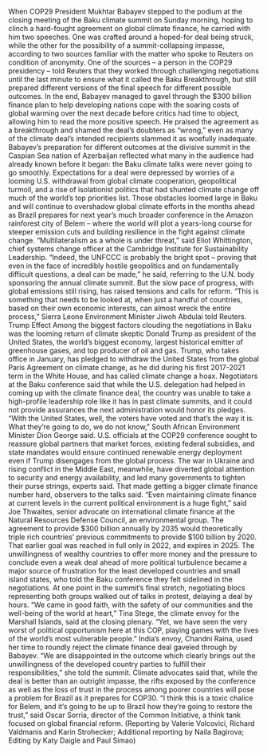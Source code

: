 When COP29 President Mukhtar Babayev stepped to the podium at the closing meeting of the Baku climate summit on Sunday morning, hoping to clinch a hard-fought agreement on global climate finance, he carried with him two speeches.
One was crafted around a hoped-for deal being struck, while the other for the possibility of a summit-collapsing impasse, according to two sources familiar with the matter who spoke to Reuters on condition of anonymity.
One of the sources – a person in the COP29 presidency – told Reuters that they worked through challenging negotiations until the last minute to ensure what it called the Baku Breakthrough, but still prepared different versions of the final speech for different possible outcomes.
In the end, Babayev managed to gavel through the $300 billion finance plan to help developing nations cope with the soaring costs of global warming over the next decade before critics had time to object, allowing him to read the more positive speech.
He praised the agreement as a breakthrough and shamed the deal’s doubters as “wrong,” even as many of the climate deal’s intended recipients slammed it as woefully inadequate.
Babayev’s preparation for different outcomes at the divisive summit in the Caspian Sea nation of Azerbaijan reflected what many in the audience had already known before it began: the Baku climate talks were never going to go smoothly.
Expectations for a deal were depressed by worries of a looming U.S. withdrawal from global climate cooperation, geopolitical turmoil, and a rise of isolationist politics that had shunted climate change off much of the world’s top priorities list.
Those obstacles loomed large in Baku and will continue to overshadow global climate efforts in the months ahead as Brazil prepares for next year’s much broader conference in the Amazon rainforest city of Belem – where the world will plot a years-long course for steeper emission cuts and building resilience in the fight against climate change.
“Multilateralism as a whole is under threat,” said Eliot Whittington, chief systems change officer at the Cambridge Institute for Sustainability Leadership.
“Indeed, the UNFCCC is probably the bright spot – proving that even in the face of incredibly hostile geopolitics and on fundamentally difficult questions, a deal can be made,” he said, referring to the U.N. body sponsoring the annual climate summit.
But the slow pace of progress, with global emissions still rising, has raised tensions and calls for reform.
“This is something that needs to be looked at, when just a handful of countries, based on their own economic interests, can almost wreck the entire process,” Sierra Leone Environment Minister Jiwoh Abdulai told Reuters.
Trump Effect
Among the biggest factors clouding the negotiations in Baku was the looming return of climate skeptic Donald Trump as president of the United States, the world’s biggest economy, largest historical emitter of greenhouse gases, and top producer of oil and gas.
Trump, who takes office in January, has pledged to withdraw the United States from the global Paris Agreement on climate change, as he did during his first 2017-2021 term in the White House, and has called climate change a hoax.
Negotiators at the Baku conference said that while the U.S. delegation had helped in coming up with the climate finance deal, the country was unable to take a high-profile leadership role like it has in past climate summits, and it could not provide assurances the next administration would honor its pledges.
“With the United States, well, the voters have voted and that’s the way it is. What they’re going to do, we do not know,” South African Environment Minister Dion George said.
U.S. officials at the COP29 conference sought to reassure global partners that market forces, existing federal subsidies, and state mandates would ensure continued renewable energy deployment even if Trump disengages from the global process.
The war in Ukraine and rising conflict in the Middle East, meanwhile, have diverted global attention to security and energy availability, and led many governments to tighten their purse strings, experts said.
That made getting a bigger climate finance number hard, observers to the talks said.
“Even maintaining climate finance at current levels in the current political environment is a huge fight,” said Joe Thwaites, senior advocate on international climate finance at the Natural Resources Defense Council, an environmental group.
The agreement to provide $300 billion annually by 2035 would theoretically triple rich countries’ previous commitments to provide $100 billion by 2020. That earlier goal was reached in full only in 2022, and expires in 2025.
The unwillingness of wealthy countries to offer more money and the pressure to conclude even a weak deal ahead of more political turbulence became a major source of frustration for the least developed countries and small island states, who told the Baku conference they felt sidelined in the negotiations.
At one point in the summit’s final stretch, negotiating blocs representing both groups walked out of talks in protest, delaying a deal by hours.
“We came in good faith, with the safety of our communities and the well-being of the world at heart,” Tina Stege, the climate envoy for the Marshall Islands, said at the closing plenary.
“Yet, we have seen the very worst of political opportunism here at this COP, playing games with the lives of the world’s most vulnerable people.”
India’s envoy, Chandni Raina, used her time to roundly reject the climate finance deal gaveled through by Babayev.
“We are disappointed in the outcome which clearly brings out the unwillingness of the developed country parties to fulfill their responsibilities,” she told the summit.
Climate advocates said that, while the deal is better than an outright impasse, the rifts exposed by the conference as well as the loss of trust in the process among poorer countries will pose a problem for Brazil as it prepares for COP30.
“I think this is a toxic chalice for Belem, and it’s going to be up to Brazil how they’re going to restore the trust,” said Oscar Sorria, director of the Common Initiative, a think tank focused on global financial reform.
(Reporting by Valerie Volcovici, Richard Valdmanis and Karin Strohecker; Additional reporting by Naila Bagirova; Editing by Katy Daigle and Paul Simao)